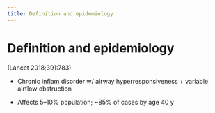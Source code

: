 ```yaml
---
title: Definition and epidemiology
---
```

# Definition and epidemiology

(Lancet 2018;391:783)

* Chronic inflam disorder w/ airway hyperresponsiveness + variable airflow obstruction

* Affects 5–10% population; ~85% of cases by age 40 y
